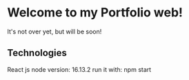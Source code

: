 # Welcome to my Portfolio web!

It's not over yet, but will be soon!

## Technologies

React js
node version: 16.13.2
run it with: npm start